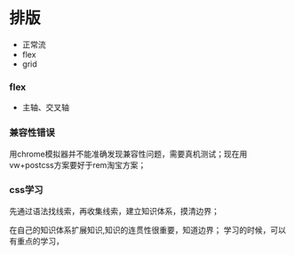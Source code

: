 # 排版

* 正常流
* flex
* grid

### flex

* 主轴、交叉轴


### 兼容性错误

用chrome模拟器并不能准确发现兼容性问题，需要真机测试；现在用vw+postcss方案要好于rem淘宝方案；

### css学习

先通过语法找线索，再收集线索，建立知识体系，摸清边界；

在自己的知识体系扩展知识,知识的连贯性很重要，知道边界；
学习的时候，可以有重点的学习，